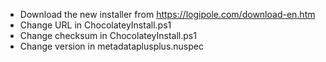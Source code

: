 - Download the new installer from https://logipole.com/download-en.htm
- Change URL in ChocolateyInstall.ps1
- Change checksum in ChocolateyInstall.ps1
- Change version in metadataplusplus.nuspec